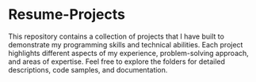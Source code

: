 # Resume-Projects

This repository contains a collection of projects that I have built to demonstrate my programming skills and technical abilities. Each project highlights different aspects of my experience, problem-solving approach, and areas of expertise. Feel free to explore the folders for detailed descriptions, code samples, and documentation.